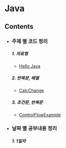 # Java

## Contents

- ### 주제 별 코드 정리
  ##### 1.  __자료형__
  - [Hello Java](https://github.com/kps990515/ProgrammingStudy/tree/master/Java/HelloJava)

  ##### 2. __반복문, 배열__
  - [CalcChange](https://github.com/kps990515/ProgrammingStudy/tree/master/Java/CalcChange)

  ##### 3. __조건문, 반복문__
  - [ControlFlowExample](https://github.com/kps990515/ProgrammingStudy/tree/master/Java/ControlFlowExample)

- ### 날짜 별 공부내용 정리
  ##### 1. __1일차__
